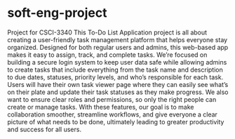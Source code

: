 # soft-eng-project
Project for CSCI-3340
This To-Do List Application project is all about creating a user-friendly task management platform that helps everyone stay organized. Designed for both regular users and admins, this web-based app makes it easy to assign, track, and complete tasks. We’re focused on building a secure login system to keep user data safe while allowing admins to create tasks that include everything from the task name and description to due dates, statuses, priority levels, and who’s responsible for each task. Users will have their own task viewer page where they can easily see what’s on their plate and update their task statuses as they make progress. We also want to ensure clear roles and permissions, so only the right people can create or manage tasks. With these features, our goal is to make collaboration smoother, streamline workflows, and give everyone a clear picture of what needs to be done, ultimately leading to greater productivity and success for all users.

